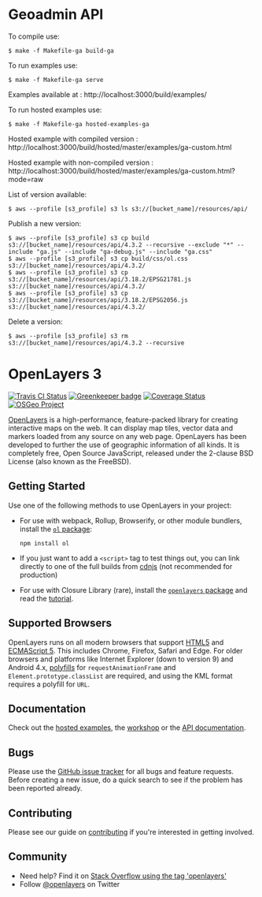 # Geoadmin API

To compile use:

    $ make -f Makefile-ga build-ga

To run examples use:

    $ make -f Makefile-ga serve

Examples available at : http://localhost:3000/build/examples/

To run hosted examples use:

    $ make -f Makefile-ga hosted-examples-ga

Hosted example with compiled version : http://localhost:3000/build/hosted/master/examples/ga-custom.html

Hosted example with non-compiled version : http://localhost:3000/build/hosted/master/examples/ga-custom.html?mode=raw

List of version available:

    $ aws --profile [s3_profile] s3 ls s3://[bucket_name]/resources/api/

Publish a new version:

    $ aws --profile [s3_profile] s3 cp build s3://[bucket_name]/resources/api/4.3.2 --recursive --exclude "*" --include "ga.js" --include "ga-debug.js" --include "ga.css"
    $ aws --profile [s3_profile] s3 cp build/css/ol.css s3://[bucket_name]/resources/api/4.3.2/
    $ aws --profile [s3_profile] s3 cp s3://[bucket_name]/resources/api/3.18.2/EPSG21781.js s3://[bucket_name]/resources/api/4.3.2/
    $ aws --profile [s3_profile] s3 cp s3://[bucket_name]/resources/api/3.18.2/EPSG2056.js  s3://[bucket_name]/resources/api/4.3.2/

Delete a version:

    $ aws --profile [s3_profile] s3 rm s3://[bucket_name]/resources/api/4.3.2 --recursive

# OpenLayers 3

[![Travis CI Status](https://secure.travis-ci.org/openlayers/openlayers.svg)](http://travis-ci.org/#!/openlayers/openlayers)
[![Greenkeeper badge](https://badges.greenkeeper.io/openlayers/openlayers.svg)](https://greenkeeper.io/)
[![Coverage Status](https://coveralls.io/repos/github/openlayers/openlayers/badge.svg?branch=master)](https://coveralls.io/github/openlayers/openlayers?branch=master)
[![OSGeo Project](https://img.shields.io/badge/OSGeo-Project-brightgreen.svg)](http://osgeo.org/)

[OpenLayers](https://openlayers.org/) is a high-performance, feature-packed library for creating interactive maps on the web. It can display map tiles, vector data and markers loaded from any source on any web page. OpenLayers has been developed to further the use of geographic information of all kinds. It is completely free, Open Source JavaScript, released under the 2-clause BSD License (also known as the FreeBSD).

## Getting Started

Use one of the following methods to use OpenLayers in your project:

* For use with webpack, Rollup, Browserify, or other module bundlers, install the [`ol` package](https://www.npmjs.com/package/ol):
    ```
    npm install ol
    ```

* If you just want to add a `<script>` tag to test things out, you can link directly to one of the full builds from [cdnjs](https://cdnjs.com/libraries/openlayers) (not recommended for production)

* For use with Closure Library (rare), install the [`openlayers` package](https://npmjs.com/package/openlayers) and read the [tutorial](http://openlayers.org/en/latest/doc/tutorials/closure.html).

## Supported Browsers

OpenLayers runs on all modern browsers that support [HTML5](https://html.spec.whatwg.org/multipage/) and [ECMAScript 5](http://www.ecma-international.org/ecma-262/5.1/). This includes Chrome, Firefox, Safari and Edge. For older browsers and platforms like Internet Explorer (down to version 9) and Android 4.x, [polyfills](http://polyfill.io) for `requestAnimationFrame` and `Element.prototype.classList` are required, and using the KML format requires a polyfill for `URL`.

## Documentation

Check out the [hosted examples](https://openlayers.org/en/latest/examples/), the [workshop](https://openlayers.org/workshop/) or the [API documentation](https://openlayers.org/en/latest/apidoc/).

## Bugs

Please use the [GitHub issue tracker](https://github.com/openlayers/openlayers/issues) for all bugs and feature requests. Before creating a new issue, do a quick search to see if the problem has been reported already.

## Contributing

Please see our guide on [contributing](CONTRIBUTING.md) if you're interested in getting involved.

## Community

- Need help? Find it on [Stack Overflow using the tag 'openlayers'](http://stackoverflow.com/questions/tagged/openlayers)
- Follow [@openlayers](https://twitter.com/openlayers) on Twitter
